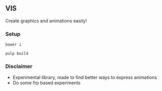 ## VIS

Create graphics and animations easily!

### Setup

 `bower i`

 `pulp build` 
 
### Disclaimer

 * Experimental library, made to find better ways to express animations
 * Do some frp based experiments
